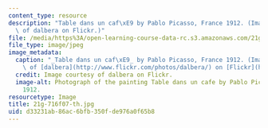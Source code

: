 ```yaml
---
content_type: resource
description: "Table dans un caf\xE9 by Pablo Picasso, France 1912. (Image courtesy\
  \ of dalbera on Flickr.)"
file: /media/https%3A/open-learning-course-data-rc.s3.amazonaws.com/21g-716-introduction-to-contemporary-hispanic-literature-fall-2007/d33231ab86ac6bfb350fde976a0f65b8_21g-716f07-th.jpg
file_type: image/jpeg
image_metadata:
  caption: "_Table dans un caf\xE9_ by Pablo Picasso, France 1912. (Image courtesy\
    \ of [dalbera](http://www.flickr.com/photos/dalbera/) on [Flickr](http://www.flickr.com/photos/dalbera/294580930/).)"
  credit: Image courtesy of dalbera on Flickr.
  image-alt: Photograph of the painting Table dans un cafe by Pablo Picasso, France
    1912.
resourcetype: Image
title: 21g-716f07-th.jpg
uid: d33231ab-86ac-6bfb-350f-de976a0f65b8
---
```

